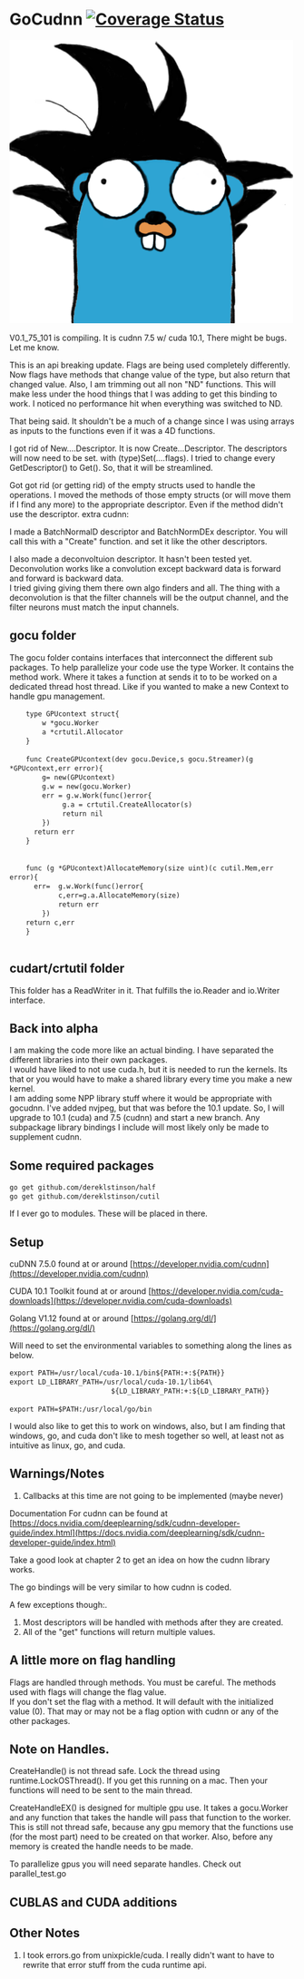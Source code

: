 # GoCudnn [![Coverage Status](https://coveralls.io/repos/github/dereklstinson/GoCudnn/badge.svg?branch=master)](https://coveralls.io/github/dereklstinson/GoCudnn?branch=master)
<p><img alt="Gopher" title="GoCu" src="GoCu.png" width="500"/></p>

V0.1_75_101 is compiling.  It is cudnn 7.5 w/ cuda 10.1, There might be bugs. Let me know.  

This is an api breaking update.  Flags are being used completely differently.  Now flags have methods that change value of the type, but also return that changed value.  Also, I am trimming out all non "ND" functions.
This will make less under the hood things that I was adding to get this binding to work. I noticed no performance hit when everything was switched to ND.

That being said. It shouldn't be a much of a change since I was using arrays as inputs to the functions even if it was a 4D functions. 

I got rid of New....Descriptor.  It is now Create...Descriptor.  The descriptors will now need to be set. with (type)Set(....flags). I tried to change every GetDescriptor() to Get(). So, that it will be streamlined.

Got got rid (or getting rid) of the empty structs used to handle the operations.  I moved the methods of those empty structs (or will move them if I find any more) to the appropriate descriptor. Even if the method didn't use the descriptor.
extra cudnn:

I made a BatchNormalD descriptor and BatchNormDEx descriptor.  You will call this with a "Create" function. and set it like the other descriptors.  

I also made a deconvoltuion descriptor.  It hasn't been tested yet.  Deconvolution works like a convolution except backward data is forward and forward is backward data.  
I tried giving giving them there own algo finders and all.  The thing with a deconvolution is that the filter channels will be the output channel, and the filter neurons must match the input channels.


## gocu folder

The gocu folder contains interfaces that interconnect the different sub packages.  To help parallelize your code use the type Worker.  It contains the method work. Where it takes a function at sends it to to be worked on a dedicated thread host thread.  Like if you wanted to make a new Context to handle gpu management.

```text
    type GPUcontext struct{
        w *gocu.Worker
        a *crtutil.Allocator
    }
    
    func CreateGPUcontext(dev gocu.Device,s gocu.Streamer)(g *GPUcontext,err error){
        g= new(GPUcontext)
        g.w = new(gocu.Worker)
        err = g.w.Work(func()error{
             g.a = crtutil.CreateAllocator(s)
             return nil
        })
      return err
    }


    func (g *GPUcontext)AllocateMemory(size uint)(c cutil.Mem,err  error){
      err=  g.w.Work(func()error{
            c,err=g.a.AllocateMemory(size)
            return err
        })
    return c,err
    }
    

```
## cudart/crtutil folder

This folder has a ReadWriter in it.  That fulfills the io.Reader and io.Writer interface.

## Back into alpha

I am making the code more like an actual binding. I have separated the different libraries into their own packages.  
I would have liked to not use cuda.h, but it is needed to run the kernels.  Its that or you would have to make a shared library every time you make a new kernel.  
I am adding some NPP library stuff where it would be appropriate with gocudnn.
I've added nvjpeg, but that was before the 10.1 update.  So, I will upgrade to 10.1 (cuda) and 7.5 (cudnn) and start a new branch.
Any subpackage library bindings I include will most likely only be made to supplement cudnn.

## Some required packages

```text
go get github.com/dereklstinson/half
go get github.com/dereklstinson/cutil
```
If I ever go to modules. These will be placed in there.

## Setup

cuDNN 7.5.0 found at or around [https://developer.nvidia.com/cudnn](https://developer.nvidia.com/cudnn)

CUDA 10.1 Toolkit found at or around [https://developer.nvidia.com/cuda-downloads](https://developer.nvidia.com/cuda-downloads)

Golang V1.12 found at or around [https://golang.org/dl/](https://golang.org/dl/)


Will need to set the environmental variables to something along the lines as below.

```text
export PATH=/usr/local/cuda-10.1/bin${PATH:+:${PATH}}
export LD_LIBRARY_PATH=/usr/local/cuda-10.1/lib64\
                         ${LD_LIBRARY_PATH:+:${LD_LIBRARY_PATH}}

export PATH=$PATH:/usr/local/go/bin

```

I would also like to get this to work on windows, also, but I am finding that windows, go, and cuda don't like to mesh together so well, at least not as intuitive as linux, go, and cuda.

## Warnings/Notes

1. Callbacks at this time are not going to be implemented \(maybe never\)


Documentation For cudnn can be found at [https://docs.nvidia.com/deeplearning/sdk/cudnn-developer-guide/index.html](https://docs.nvidia.com/deeplearning/sdk/cudnn-developer-guide/index.html)

Take a good look at chapter 2 to get an idea on how the cudnn library works.

The go bindings will be very similar to how cudnn is coded.

A few exceptions though:.  
1. Most descriptors will be handled with methods after they are created.
2. All of the "get" functions will return multiple values.

## A little more on flag handling

Flags are handled through methods.  You must be careful. The methods used with flags will change the flag value.  
If you don't set the flag with a method. It will default with the initialized value (0). That may or may not be a flag option with cudnn or any of the other packages.


## Note on Handles.

CreateHandle() is not thread safe.  Lock the thread using runtime.LockOSThread().  If you get this running on a mac. Then your functions will need to be sent to the main thread.

CreateHandleEX() is designed for multiple gpu use.  It takes a gocu.Worker and any function that takes the handle will pass that function to the worker.  This is still not thread safe, because any
gpu memory that the functions use (for the most part) need to be created on that worker.  Also, before any memory is created the handle needs to be made.  

To parallelize gpus you will need separate handles.  Check out parallel_test.go




## CUBLAS and CUDA additions

## Other Notes

1. I took errors.go from unixpickle/cuda.  I really didn't want to have to rewrite that error stuff from the cuda runtime api. 

